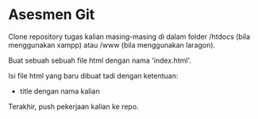 # Asesmen Git

Clone repository tugas kalian masing-masing di dalam folder /htdocs (bila menggunakan xampp) atau /www (bila menggunakan laragon).

Buat sebuah sebuah file html dengan nama 'index.html'.

Isi file html yang baru dibuat tadi dengan ketentuan:
- title dengan nama kalian

Terakhir, push pekerjaan kalian ke repo.
